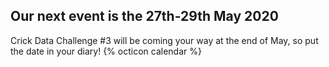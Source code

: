 ## Our next event is the 27th-29th May 2020

Crick Data Challenge #3 will be coming your way at the end of May, so put the date in your diary! {% octicon calendar %}
